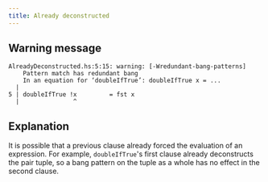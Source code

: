 ```yaml
---
title: Already deconstructed
---
```


## Warning message

```
AlreadyDeconstructed.hs:5:15: warning: [-Wredundant-bang-patterns]
    Pattern match has redundant bang
    In an equation for ‘doubleIfTrue’: doubleIfTrue x = ...
  |
5 | doubleIfTrue !x         = fst x
  |               ^
```

## Explanation

It is possible that a previous clause already forced the evaluation of an expression.
For example, `doubleIfTrue`'s first clause already deconstructs the pair tuple, so
a bang pattern on the tuple as a whole has no effect in the second clause.
